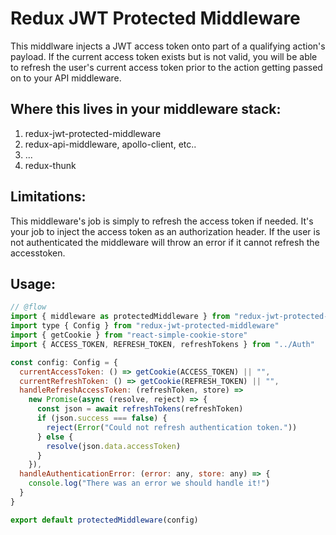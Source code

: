 Redux JWT Protected Middleware
==============================

This middlware injects a JWT access token onto part of a qualifying action's payload. If the current access token exists but is not valid, you will be able to refresh the user's current access token prior to the action getting passed on to your API middleware.

Where this lives in your middleware stack:
------------------------------------------

1. redux-jwt-protected-middleware
2. redux-api-middleware, apollo-client, etc..
3. ...
4. redux-thunk

Limitations:
------------

This middleware's job is simply to refresh the access token if needed. It's your job to inject the access token as an authorization header. If the user is not authenticated the middleware will throw an error if it cannot refresh the accesstoken.

Usage:
------

```js
// @flow
import { middleware as protectedMiddleware } from "redux-jwt-protected-middleware"
import type { Config } from "redux-jwt-protected-middleware"
import { getCookie } from "react-simple-cookie-store"
import { ACCESS_TOKEN, REFRESH_TOKEN, refreshTokens } from "../Auth"

const config: Config = {
  currentAccessToken: () => getCookie(ACCESS_TOKEN) || "",
  currentRefreshToken: () => getCookie(REFRESH_TOKEN) || "",
  handleRefreshAccessToken: (refreshToken, store) =>
    new Promise(async (resolve, reject) => {
      const json = await refreshTokens(refreshToken)
      if (json.success === false) {
        reject(Error("Could not refresh authentication token."))
      } else {
        resolve(json.data.accessToken)
      }
    }),
  handleAuthenticationError: (error: any, store: any) => {
    console.log("There was an error we should handle it!")
  }
}

export default protectedMiddleware(config)
```
